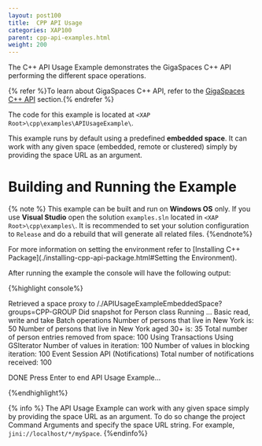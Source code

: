 ```yaml
---
layout: post100
title:  CPP API Usage
categories: XAP100
parent: cpp-api-examples.html
weight: 200
---
```







The C++ API Usage Example demonstrates the GigaSpaces C++ API performing the different space operations.

{% refer %}To learn about GigaSpaces C++ API, refer to the [GigaSpaces C++ API](./cpp-space-interface.html) section.{% endrefer %}

The code for this example is located at `<XAP Root>\cpp\examples\APIUsageExample\`.

This example runs by default using a predefined **embedded space**. It can work with any given space (embedded, remote or clustered) simply by providing the space URL as an argument.

# Building and Running the Example

{% note %}
This example can be built and run on **Windows OS** only. If you use **Visual Studio** open the solution `examples.sln` located in `<XAP Root>\cpp\examples\`. It is recommended to set your solution configuration to `Release` and do a rebuild that will generate all related files.
{%endnote%}

For more information on setting the environment refer to [Installing C++ Package](./installing-cpp-api-package.html#Setting the Environment).

After running the example the console will have the following output:

{%highlight console%}

Retrieved a space proxy to /./APIUsageExampleEmbeddedSpace?groups=CPP-GROUP
Did snapshot for Person class
Running ...
Basic read, write and take
Batch operations
Number of persons that live in New York is: 50
Number of persons that live in New York aged 30+ is: 35
Total number of person entries removed from space: 100
Using Transactions
Using GSIterator
Number of values in iteration: 100
Number of values in blocking iteration: 100
Event Session API (Notifications)
Total number of notifications received: 100

DONE
Press Enter to end API Usage Example...

{%endhighlight%}

{% info %}
The API Usage Example can work with any given space simply by providing the space URL as an argument. To do so change the project Command Arguments and specify the space URL string. For example, `jini://localhost/*/mySpace`.
{%endinfo%}
